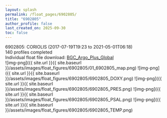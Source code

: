```yaml
---
layout: splash
permalink: /float_pages/6902805/
title: "6902805"
author_profile: false
last_created_on: 2025-09-30
toc: false
---
```

 
6902805: CORIOLIS (2017-07-19T19:23 to 2021-05-01T06:18)\
140 profiles completed\
Individual float file download: [BGC_Argo_Plus_Global](https://ftp.soest.hawaii.edu/bgc_argo_plus/Individual_Floats/outliers_removed/6902805_Sprof_processed.nc)\
![img-png]({{ site.url }}{{ site.baseurl }}/assets/images/float_figures/6902805/01_6902805_map.png)
![img-png]({{ site.url }}{{ site.baseurl }}/assets/images/float_figures/6902805/6902805_DOXY.png)
![img-png]({{ site.url }}{{ site.baseurl }}/assets/images/float_figures/6902805/6902805_PRES.png)
![img-png]({{ site.url }}{{ site.baseurl }}/assets/images/float_figures/6902805/6902805_PSAL.png)
![img-png]({{ site.url }}{{ site.baseurl }}/assets/images/float_figures/6902805/6902805_TEMP.png)

